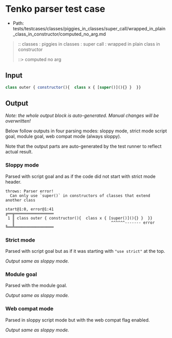 # Tenko parser test case

- Path: tests/testcases/classes/piggies_in_classes/super_call/wrapped_in_plain_class_in_constructor/computed_no_arg.md

> :: classes : piggies in classes : super call : wrapped in plain class in constructor
>
> ::> computed no arg

## Input

`````js
class outer { constructor(){  class x { [super()](){} }  }}
`````

## Output

_Note: the whole output block is auto-generated. Manual changes will be overwritten!_

Below follow outputs in four parsing modes: sloppy mode, strict mode script goal, module goal, web compat mode (always sloppy).

Note that the output parts are auto-generated by the test runner to reflect actual result.

### Sloppy mode

Parsed with script goal and as if the code did not start with strict mode header.

`````
throws: Parser error!
  Can only use `super()` in constructors of classes that extend another class

start@1:0, error@1:41
╔══╦═════════════════
 1 ║ class outer { constructor(){  class x { [super()](){} }  }}
   ║                                          ^^^^^^------- error
╚══╩═════════════════

`````

### Strict mode

Parsed with script goal but as if it was starting with `"use strict"` at the top.

_Output same as sloppy mode._

### Module goal

Parsed with the module goal.

_Output same as sloppy mode._

### Web compat mode

Parsed in sloppy script mode but with the web compat flag enabled.

_Output same as sloppy mode._
